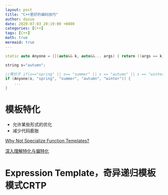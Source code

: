 ```yaml
---
layout: post
title: "C++里好的编码技巧"
author: dazuo
date: 2020-07-03 20:19:00 +0800
categories: [C++]
tags: [C++]
math: true
mermaid: true
---
```


```cpp
static auto Anyone = [](auto&& k, auto&&... args) { return ((args == k) || ...); };

string s="autumn";

//等价于 if(s=="spring" || s== "summer" || s == "autumn" || s == "winter")
if (Anyone(s, "spring", "summer", "autumn", "winter")) {
    ...    
}
```


# 模板特化
- 允许某些形式的优化
- 减少代码膨胀

[Why Not Specialize Function Templates?](http://gotw.ca/publications/mill17.htm)

[深入理解特化与偏特化](https://sg-first.gitbooks.io/cpp-template-tutorial/content/jie_te_hua_yu_pian_te_hua.html)


# Expression Template，奇异递归模板模式CRTP
